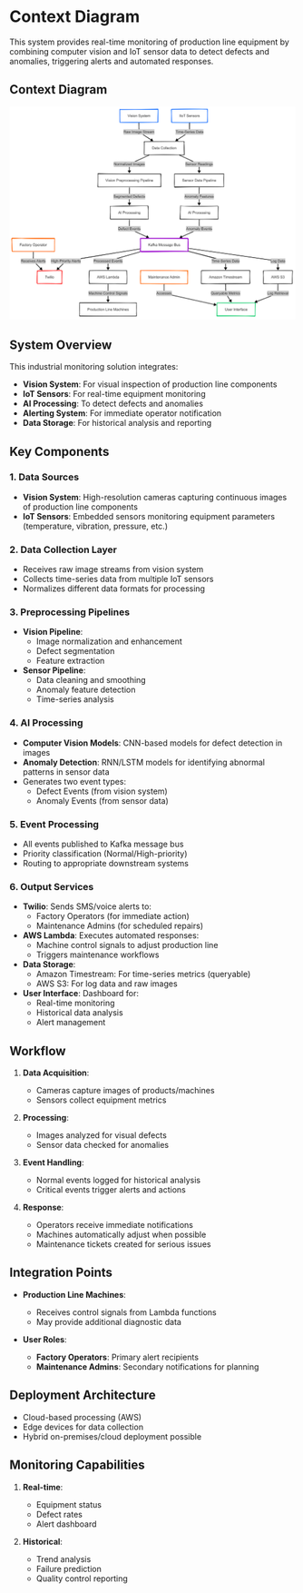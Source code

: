 # Context Diagram

This system provides real-time monitoring of production line equipment by combining computer vision and IoT sensor data to detect defects and anomalies, triggering alerts and automated responses.

## Context Diagram

![Context Diagram](http://github.com/SuryanshBVerma/Intelligent-Quality-Control-System/blob/main/Context%20Diagram.png)

## System Overview

This industrial monitoring solution integrates:
- **Vision System**: For visual inspection of production line components
- **IoT Sensors**: For real-time equipment monitoring
- **AI Processing**: To detect defects and anomalies
- **Alerting System**: For immediate operator notification
- **Data Storage**: For historical analysis and reporting

## Key Components

### 1. Data Sources
- **Vision System**: High-resolution cameras capturing continuous images of production line components
- **IoT Sensors**: Embedded sensors monitoring equipment parameters (temperature, vibration, pressure, etc.)

### 2. Data Collection Layer
- Receives raw image streams from vision system
- Collects time-series data from multiple IoT sensors
- Normalizes different data formats for processing

### 3. Preprocessing Pipelines
- **Vision Pipeline**:
  - Image normalization and enhancement
  - Defect segmentation
  - Feature extraction
- **Sensor Pipeline**:
  - Data cleaning and smoothing
  - Anomaly feature detection
  - Time-series analysis

### 4. AI Processing
- **Computer Vision Models**: CNN-based models for defect detection in images
- **Anomaly Detection**: RNN/LSTM models for identifying abnormal patterns in sensor data
- Generates two event types:
  - Defect Events (from vision system)
  - Anomaly Events (from sensor data)

### 5. Event Processing
- All events published to Kafka message bus
- Priority classification (Normal/High-priority)
- Routing to appropriate downstream systems

### 6. Output Services
- **Twilio**: Sends SMS/voice alerts to:
  - Factory Operators (for immediate action)
  - Maintenance Admins (for scheduled repairs)
- **AWS Lambda**: Executes automated responses:
  - Machine control signals to adjust production line
  - Triggers maintenance workflows
- **Data Storage**:
  - Amazon Timestream: For time-series metrics (queryable)
  - AWS S3: For log data and raw images
- **User Interface**: Dashboard for:
  - Real-time monitoring
  - Historical data analysis
  - Alert management

## Workflow

1. **Data Acquisition**:
   - Cameras capture images of products/machines
   - Sensors collect equipment metrics

2. **Processing**:
   - Images analyzed for visual defects
   - Sensor data checked for anomalies

3. **Event Handling**:
   - Normal events logged for historical analysis
   - Critical events trigger alerts and actions

4. **Response**:
   - Operators receive immediate notifications
   - Machines automatically adjust when possible
   - Maintenance tickets created for serious issues

## Integration Points

- **Production Line Machines**:
  - Receives control signals from Lambda functions
  - May provide additional diagnostic data

- **User Roles**:
  - **Factory Operators**: Primary alert recipients
  - **Maintenance Admins**: Secondary notifications for planning

## Deployment Architecture

- Cloud-based processing (AWS)
- Edge devices for data collection
- Hybrid on-premises/cloud deployment possible

## Monitoring Capabilities

1. **Real-time**:
   - Equipment status
   - Defect rates
   - Alert dashboard

2. **Historical**:
   - Trend analysis
   - Failure prediction
   - Quality control reporting

